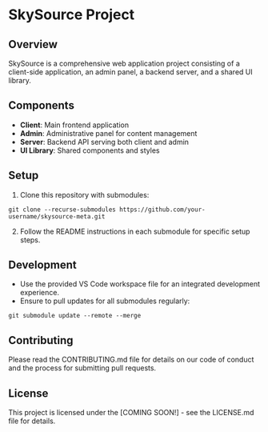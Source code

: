 # SkySource Project

## Overview
SkySource is a comprehensive web application project consisting of a client-side application, an admin panel, a backend server, and a shared UI library.

## Components
- **Client**: Main frontend application
- **Admin**: Administrative panel for content management
- **Server**: Backend API serving both client and admin
- **UI Library**: Shared components and styles

## Setup
1. Clone this repository with submodules:

```git clone --recurse-submodules https://github.com/your-username/skysource-meta.git```

2. Follow the README instructions in each submodule for specific setup steps.

## Development
- Use the provided VS Code workspace file for an integrated development experience.
- Ensure to pull updates for all submodules regularly:

```git submodule update --remote --merge```

## Contributing
Please read the CONTRIBUTING.md file for details on our code of conduct and the process for submitting pull requests.

## License
This project is licensed under the [COMING SOON!] - see the LICENSE.md file for details.
